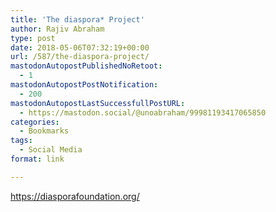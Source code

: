 ```yaml
---
title: 'The diaspora* Project'
author: Rajiv Abraham
type: post
date: 2018-05-06T07:32:19+00:00
url: /587/the-diaspora-project/
mastodonAutopostPublishedNoRetoot:
  - 1
mastodonAutopostPostNotification:
  - 200
mastodonAutopostLastSuccessfullPostURL:
  - https://mastodon.social/@unoabraham/99981193417065850
categories:
  - Bookmarks
tags:
  - Social Media
format: link

---
```

<https://diasporafoundation.org/>